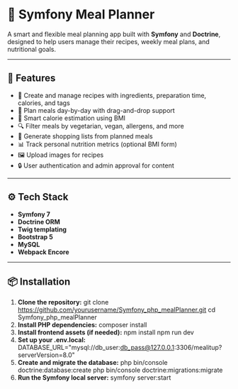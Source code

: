 # 🥗 Symfony Meal Planner

A smart and flexible meal planning app built with **Symfony** and **Doctrine**, designed to help users manage their recipes, weekly meal plans, and nutritional goals.

---

## 🚀 Features

- 🧾 Create and manage recipes with ingredients, preparation time, calories, and tags
- 📅 Plan meals day-by-day with drag-and-drop support
- 🧠 Smart calorie estimation using BMI
- 🔍 Filter meals by vegetarian, vegan, allergens, and more
- 🛒 Generate shopping lists from planned meals
- 📊 Track personal nutrition metrics (optional BMI form)
- 🖼️ Upload images for recipes
- 🔒 User authentication and admin approval for content

---

## ⚙️ Tech Stack

- **Symfony 7**
- **Doctrine ORM**
- **Twig templating**
- **Bootstrap 5**
- **MySQL**
- **Webpack Encore**

---

## 📦 Installation

1. **Clone the repository:**
git clone https://github.com/yourusername/Symfony_php_mealPlanner.git
cd Symfony_php_mealPlanner
2. **Install PHP dependencies:**
composer install
3. **Install frontend assets (if needed):**
npm install
npm run dev
4. **Set up your .env.local:**
DATABASE_URL="mysql://db_user:db_pass@127.0.0.1:3306/mealitup?serverVersion=8.0"
5. **Create and migrate the database:**
php bin/console doctrine:database:create
php bin/console doctrine:migrations:migrate
6. **Run the Symfony local server:**
symfony server:start
